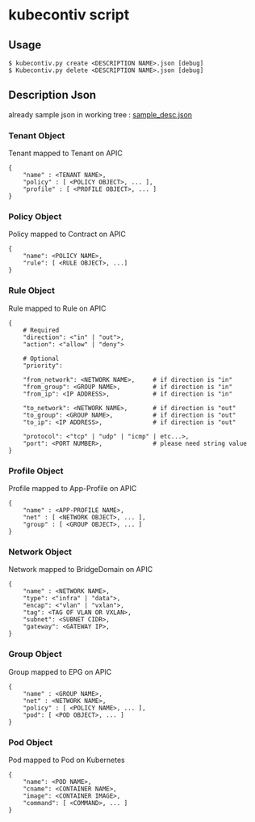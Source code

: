 # kubecontiv script

## Usage

	$ kubecontiv.py create <DESCRIPTION NAME>.json [debug]
	$ Kubecontiv.py delete <DESCRIPTION NAME>.json [debug]

## Description Json

already sample json in working tree : [sample_desc.json](https://github.com/CiscoKorea/contiv_kube_script/blob/master/sample_desc.json)

### Tenant Object

Tenant mapped to Tenant on APIC

	{
		"name" : <TENANT NAME>,
		"policy" : [ <POLICY OBJECT>, ... ],
		"profile" : [ <PROFILE OBJECT>, ... ]
	}

### Policy Object

Policy mapped to Contract on APIC

	{
		"name": <POLICY NAME>,
		"rule": [ <RULE OBJECT>, ...]
	}

### Rule Object

Rule mapped to Rule on APIC

	{
		# Required
		"direction": <"in" | "out">,
		"action": <"allow" | "deny">
		
		# Optional
		"priority":
		
		"from_network": <NETWORK NAME>, 	# if direction is "in"
		"from_group": <GROUP NAME>, 		# if direction is "in"
		"from_ip": <IP ADDRESS>,			# if direction is "in"
		
		"to_network": <NETWORK NAME>,		# if direction is "out"
		"to_group": <GROUP NAME>,			# if direction is "out"
		"to_ip": <IP ADDRESS>,				# if direction is "out"
		
		"protocol": <"tcp" | "udp" | "icmp" | etc...>,
		"port": <PORT NUMBER>,				# please need string value
	}
	

### Profile Object

Profile mapped to App-Profile on APIC

	{
		"name" : <APP-PROFILE NAME>,
		"net" : [ <NETWORK OBJECT>, ... ],
		"group" : [ <GROUP OBJECT>, ... ]
	}

### Network Object
	
Network mapped to BridgeDomain on APIC

	{
		"name" : <NETWORK NAME>, 
		"type": <"infra" | "data">,
		"encap": <"vlan" | "vxlan">,
		"tag": <TAG OF VLAN OR VXLAN>,
		"subnet": <SUBNET CIDR>,
		"gateway": <GATEWAY IP>,
	}
	
### Group Object

Group mapped to EPG on APIC

	{
		"name" : <GROUP NAME>,
		"net" : <NETWORK NAME>,
		"policy" : [ <POLICY NAME>, ... ],
		"pod": [ <POD OBJECT>, ... ]
	}
	
### Pod Object

Pod mapped to Pod on Kubernetes

	{
		"name": <POD NAME>,
		"cname": <CONTAINER NAME>,
		"image": <CONTAINER IMAGE>,
		"command": [ <COMMAND>, ... ]
	}
